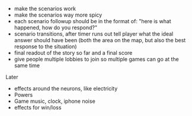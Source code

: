 - make the scenarios work
- make the scenarios way more spicy
- each scenario followup should be in the format of: "here is what happened, how do you respond?"
- scenario transitions, after timer runs out tell player what the ideal answer should have been (both the area on the map, but also the best response to the situation)
- final readout of the story so far and a final score
- give people multiple lobbies to join so multiple games can go at the same time

Later
- effects around the neurons, like electricity
- Powers
- Game music, clock, iphone noise
- effects for win/loss